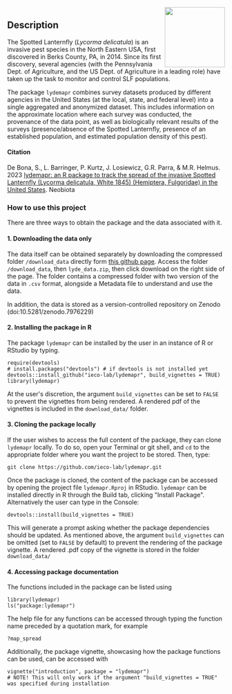 <img src="man/figures/logo.svg" align="right" height="139" />

## Description

The Spotted Lanternfly (*Lycorma delicatula*) is an invasive pest species in the North Eastern USA, first discovered in Berks County, PA, in 2014. Since its first discovery, several agencies (with the Pennsylvania Dept. of Agriculture, and the US Dept. of Agriculture in a leading role) have taken up the task to monitor and control SLF populations.

The package `lydemapr` combines survey datasets produced by different agencies in the United States (at the local, state, and federal level) into a single aggregated and anonymized dataset. This includes information on the approximate location where each survey was conducted, the provenance of the data point, as well as biologically relevant results of the surveys (presence/absence of the Spotted Lanternfly, presence of an established population, and estimated population density of this pest).

#### Citation
De Bona, S., L. Barringer, P. Kurtz, J. Losiewicz, G.R. Parra, & M.R. Helmus. 2023 [lydemapr: an R package to track the spread of the invasive Spotted Lanternfly (Lycorma delicatula, White 1845) (Hemiptera, Fulgoridae) in the United States](https://www.biorxiv.org/content/10.1101/2023.01.27.525992v1). Neobiota


### How to use this project

There are three ways to obtain the package and the data associated with it.

#### 1. Downloading the data only

The data itself can be obtained separately by downloading the compressed folder `/download_data` directly form [this github page](https://github.com/ieco-lab/lydemap). Access the folder `/download_data`, then `lyde_data.zip`, then click download on the right side of the page. The folder contains a compressed folder with two version of the data in `.csv` format, alongside a Metadata file to understand and use the data.

In addition, the data is stored as a version-controlled repository on Zenodo (doi:10.5281/zenodo.7976229)

#### 2. Installing the package in R

The package `lydemapr` can be installed by the user in an instance of R or RStudio by typing.

```
require(devtools)
# install.packages("devtools") # if devtools is not installed yet
devtools::install_github("ieco-lab/lydemapr", build_vignettes = TRUE)
library(lydemapr)
```
At the user's discretion, the argument `build_vignettes` can be set to `FALSE` to prevent the vignettes from being rendered. A rendered pdf of the vignettes is included in the `download_data/` folder.


#### 3. Cloning the package locally

If the user wishes to access the full content of the package, they can clone `lydemapr` locally.
To do so, open your Terminal or git shell, and `cd` to the appropriate folder where you want the project to be stored. Then, type: 

```
git clone https://github.com/ieco-lab/lydemapr.git
```

Once the package is cloned, the content of the package can be accessed by opening the project file `lydemapr.Rproj` in RStudio. `lydemapr` can be installed directly in R through the Build tab, clicking "Install Package". Alternatively the user can type in the Console:

```
devtools::install(build_vignettes = TRUE)
```

This will generate a prompt asking whether the package dependencies should be updated. As mentioned above, the argument `build_vignettes` can be omitted (set to `FALSE` by default) to prevent the rendering of the package vignette. A rendered .pdf copy of the vignette is stored in the folder `download_data/`

#### 4. Accessing package documentation

The functions included in the package can be listed using

```
library(lydemapr)
ls("package:lydemapr")
```

The help file for any functions can be accessed through typing the function name preceded by a quotation mark, for example

```
?map_spread
```

Additionally, the package vignette, showcasing how the package functions can be used, can be accessed with

```
vignette("introduction", package = "lydemapr")
# NOTE! This will only work if the argument "build_vignettes = TRUE" was specified during installation
```
